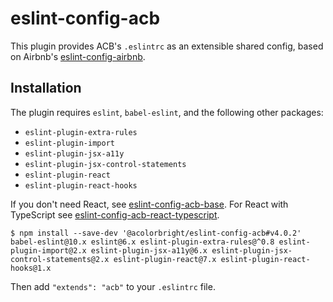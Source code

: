 # eslint-config-acb

This plugin provides ACB's `.eslintrc` as an extensible shared config, based on Airbnb's
[eslint-config-airbnb](https://github.com/airbnb/javascript/tree/master/packages/eslint-config-airbnb).

## Installation

The plugin requires `eslint`, `babel-eslint`, and the following other packages:

- `eslint-plugin-extra-rules`
- `eslint-plugin-import`
- `eslint-plugin-jsx-a11y`
- `eslint-plugin-jsx-control-statements`
- `eslint-plugin-react`
- `eslint-plugin-react-hooks`

If you don't need React, see [eslint-config-acb-base](https://github.com/acolorbright/acb-tools-and-config/tree/main/packages/eslint-config-acb-base). For React with TypeScript see [eslint-config-acb-react-typescript](https://github.com/acolorbright/acb-tools-and-config/tree/main/packages/eslint-config-acb-react-typescript).

```shell
$ npm install --save-dev '@acolorbright/eslint-config-acb#v4.0.2' babel-eslint@10.x eslint@6.x eslint-plugin-extra-rules@^0.8 eslint-plugin-import@2.x eslint-plugin-jsx-a11y@6.x eslint-plugin-jsx-control-statements@2.x eslint-plugin-react@7.x eslint-plugin-react-hooks@1.x
```

Then add `"extends": "acb"` to your `.eslintrc` file.
